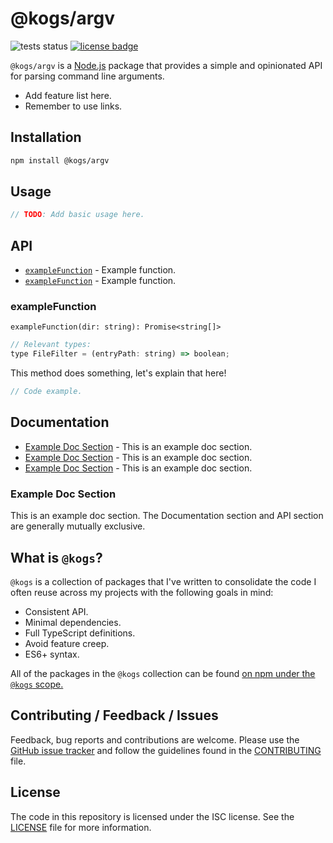 # @kogs/argv
![tests status](https://github.com/Kruithne/kogs-argv/actions/workflows/github-actions-test.yml/badge.svg) [![license badge](https://img.shields.io/github/license/Kruithne/kogs-argv?color=blue)](LICENSE)

`@kogs/argv` is a [Node.js](https://nodejs.org/) package that provides a simple and opinionated API for parsing command line arguments.

- Add feature list here.
- Remember to use links.

## Installation
```bash
npm install @kogs/argv
```

## Usage
```js
// TODO: Add basic usage here.
```

## API

- [`exampleFunction`](#exampleFunction) - Example function.
- [`exampleFunction`](#exampleFunction) - Example function.

### exampleFunction
`exampleFunction(dir: string): Promise<string[]>`

```js
// Relevant types:
type FileFilter = (entryPath: string) => boolean;
```

This method does something, let's explain that here!

```js
// Code example.
```

## Documentation

- [Example Doc Section](#example-doc-section) - This is an example doc section.
- [Example Doc Section](#example-doc-section) - This is an example doc section.
- [Example Doc Section](#example-doc-section) - This is an example doc section.

### Example Doc Section

This is an example doc section. The Documentation section and API section are generally mutually exclusive.

## What is `@kogs`?
`@kogs` is a collection of packages that I've written to consolidate the code I often reuse across my projects with the following goals in mind:

- Consistent API.
- Minimal dependencies.
- Full TypeScript definitions.
- Avoid feature creep.
- ES6+ syntax.

All of the packages in the `@kogs` collection can be found [on npm under the `@kogs` scope.](https://www.npmjs.com/settings/kogs/packages)

## Contributing / Feedback / Issues
Feedback, bug reports and contributions are welcome. Please use the [GitHub issue tracker](https://github.com/Kruithne/kogs-argv/issues) and follow the guidelines found in the [CONTRIBUTING](CONTRIBUTING.md) file.

## License
The code in this repository is licensed under the ISC license. See the [LICENSE](LICENSE) file for more information.